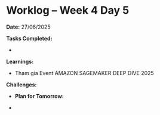 # Worklog – Week 4 Day 5

**Date:** 27/06/2025

**Tasks Completed:**

-

**Learnings:**

- Tham gia Event AMAZON SAGEMAKER DEEP DIVE 2025

**Challenges:**

- **Plan for Tomorrow:**

-
